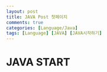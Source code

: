 ```yaml
---
layout: post
title: JAVA Post 첫페이지
comments: true
categories: [Language/Java]
tags: [Language] [JAVA] [JAVA시작하기]
---
```


# JAVA START
